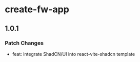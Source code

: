 # create-fw-app

## 1.0.1

### Patch Changes

- feat: integrate ShadCN/UI into react-vite-shadcn template
